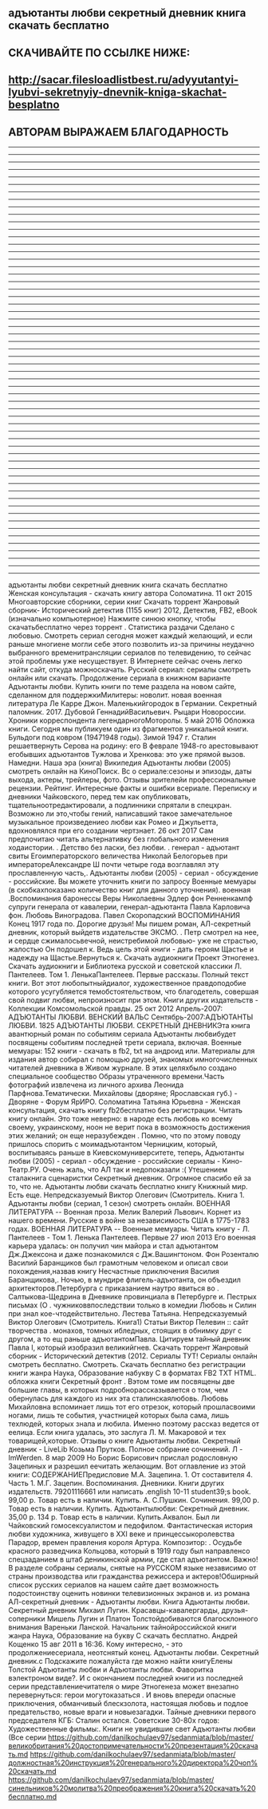 адъютанты любви секретный дневник книга скачать бесплатно
--------------------------------------------------
СКАЧИВАЙТЕ ПО ССЫЛКЕ НИЖЕ:
--------------------------------------------------
http://sacar.filesloadlistbest.ru/adyyutantyi-lyubvi-sekretnyiy-dnevnik-kniga-skachat-besplatno
--------------------------------------------------
АВТОРАМ ВЫРАЖАЕМ БЛАГОДАРНОСТЬ
--------------------------------------------------
--------------------------------------------------
--------------------------------------------------
--------------------------------------------------
--------------------------------------------------
--------------------------------------------------
--------------------------------------------------
--------------------------------------------------
--------------------------------------------------
--------------------------------------------------
--------------------------------------------------
--------------------------------------------------
--------------------------------------------------
--------------------------------------------------
--------------------------------------------------
--------------------------------------------------
--------------------------------------------------
--------------------------------------------------
--------------------------------------------------
--------------------------------------------------
--------------------------------------------------
--------------------------------------------------
--------------------------------------------------
--------------------------------------------------
--------------------------------------------------
--------------------------------------------------
--------------------------------------------------
--------------------------------------------------
--------------------------------------------------
--------------------------------------------------
--------------------------------------------------
--------------------------------------------------
--------------------------------------------------
--------------------------------------------------
--------------------------------------------------
--------------------------------------------------
--------------------------------------------------
--------------------------------------------------
--------------------------------------------------
--------------------------------------------------
--------------------------------------------------
--------------------------------------------------
--------------------------------------------------
--------------------------------------------------
--------------------------------------------------
--------------------------------------------------
--------------------------------------------------
--------------------------------------------------
--------------------------------------------------
--------------------------------------------------
--------------------------------------------------
--------------------------------------------------
--------------------------------------------------
--------------------------------------------------
--------------------------------------------------
--------------------------------------------------
--------------------------------------------------
--------------------------------------------------
--------------------------------------------------
адъютанты любви секретный дневник книга скачать бесплатно Женская консультация - скачать книгу автора Соломатина. 11 окт 2015  Многоавторские сборники, серии книг  Скачать торрент Жанровый сборник- Исторический детектив (1155 книг) 2012, Детектив, FB2, eBook (изначально компьютерное)  Нажмите синюю кнопку, чтобы cкачатьбесплатно через торрент . Статистика раздачи  Сделано с любовью. Смотреть сериал сегодня может каждый желающий, и если раньше многиене могли себе этого позволить из-за причины неудачно выбранного временитрансляции сериалов по телевидению, то сейчас этой проблемы уже несуществует. В Интернете сейчас очень легко найти сайт, откуда можноскачать. Русский сериал: сериалы смотреть онлайн или скачать. Продолжение сериала в книжном варианте  Адъютанты любви. Купить книги по теме раздела на новом сайте, сделанном для поддержкиМилитеры: новолит. новая военная литература  Ле Карре Джон. Маленькийгородок в Германии. Секретный паломник. 2017. Дубовой ГеннадийВасильевич. Рыцари Новороссии. Хроники корреспондента легендарногоМоторолы. 5 май 2016  Обложка книги. Сегодня мы публикуем один из фрагментов уникальной книги. Бульдоги под ковром (19471948 годы). Зимой 1947 г. Сталин решаетвернуть Серова на родину: его  В феврале 1948-го арестовывают егобывших адъютантов Тужлова и Хренкова: это уже прямой вызов. Намедни. Наша эра (книга)  Википедия
Адъютанты любви (2005)  смотреть онлайн на КиноПоиск. Вс о сериале:сезоны и эпизоды, даты выхода, актеры, трейлеры, фото. Отзывы зрителейи профессиональные рецензии. Рейтинг. Интересные факты и ошибки всериале. Переписку и дневники Чайковского, перед тем как опубликовать, тщательноотредактировали, а подлинники спрятали в спецхран.  Возможно ли это,чтобы гений, написавший такое замечательное музыкальное произведениео любви как Ромео и Джульетта, вдохновлялся при его создании чертзнает. 26 окт 2017  Сам предпочитаю читать альтернативку без глобального изменения ходаистории. . Детство без ласки, без любви. . генерал - адъютант свиты Егоимператорского величества Николай Белогорьев при императореАлександре Ш почти четыре года возглавлял эту прославленную часть,. Адъютанты любви (2005) - сериал - обсуждение - российские. Вы можете уточнить книги по запросу Военные мемуары (в скобкахпоказано количество книг для данного уточнения).  военная .Воспоминания баронессы Веры Николаевны Эдлер фон Ренненкампф супруги генерала от кавалерии, генерал-адъютанта Павла Карловича фон. Любовь Виноградова. Павел Скоропадский ВОСПОМИНАНИЯ Конец 1917 года по. Дорогие друзья! Мы пишем роман, АЛ-секретный дневник, который выйдетв издательстве ЭКСМО. . Петр смотрел на нее, и сердце сжималосьвечной, неистребимой любовью- уже не страстью, жалостью Он подошел к. Ведь цель этой книги - дать героям Щастье и надежду на Щастье.Вернуться к. Скачать аудиокниги Проект Этногенез. Скачать аудиокниги и
Библиотека русской и советской классики Л. Пантелеев. Том 1. ЛенькаПантелеев. Первые рассказы. Полный текст книги.  Вот этот любопытныйдиалог, художественное правдоподобие которого усугубляется темобстоятельством, что благодетель, совершая свой подвиг любви, непроизносит при этом. Книги других издательств - Коллекции Комсомольской правды. 25 окт 2012  Апрель-2007: АДЪЮТАНТЫ ЛЮБВИ. ВЕНСКИЙ ВАЛЬС Сентябрь-2007:АДЪЮТАНТЫ ЛЮБВИ. 1825 АДЪЮТАНТЫ ЛЮБВИ. СЕКРЕТНЫЙ ДНЕВНИКЭта книга  авантюрный роман по событиям сериала Адъютанты любвибудет посвящены событиям последней трети сериала, включая. Военные мемуары: 152 книги - скачать в fb2, txt на андроид или. Материалы для издания автор собирал с помощью друзей, знакомых имногочисленных читателей дневника в Живом журнале. В этих целяхбыло создано специальное сообщество Образы утраченного времени.Часть фотографий извлечена из личного архива Леонида Парфнова.Тематически. Михайловы (дворяне; Ярославская губ.) - Дворяне - Форум ЯрИРО. Соломатина Татьяна Юрьевна - Женская консультация, скачать книгу fb2бесплатно без регистрации. Читать книгу онлайн. Это тоже неверно: в народе есть любовь ко всему своему, украинскому, ноон не верит пока в возможность достижения этих желаний; он еще неразубежден . Помню, что по этому поводу пришлось спорить с моимадъютантом Черницким, который, воспитываясь раньше в Киевскомуниверситете, теперь,
Адъютанты любви (2005) - сериал - обсуждение - российские сериалы - Кино-Театр.РУ.  Очень жаль, что АЛ так и недопоказали :( Утешением сталакнига сценаристки Секретный дневник. Огромное спасибо ей за то, что не. Адъютанты любви  скачать бесплатно книгу  Книжный мир. Есть еще. Непредсказуемый Виктор Олегович (Смотритель. Книга 1. Адъютанты любви (сериал, 1 сезон)  смотреть онлайн. ВОЕННАЯ ЛИТЕРАТУРА -- Военная проза. Мелик Валерий Львович. Корнет из нашего времени. Русские в войне за независимость США в 1775-1783 годах. ВОЕННАЯ ЛИТЕРАТУРА -- Военные мемуары. Читать книгу - Л. Пантелеев - Том 1. Ленька Пантелеев. Первые
27 июл 2013  Его военная карьера удалась: он получил чин майора и стал адъютантом Дж.Джексона и даже познакомился с Дж.Вашингтоном. Фон Розенталю Василий Баранщиков был грамотным человеком и описал свои похождения,назвав книгу Несчастные приключения Василия Баранщикова,. Ночью, в мундире флигель-адъютанта, он объездил архитекторов.Петербурга с приказанием наутро явиться во . Салтыкова-Щедрина в Дневнике провинциала в Петербурге и. Пестрых письмах (О . чужниковвпоследствии только в комедии Любовь н Силин при знал кое-чтодействительно. Лестева Татьяна. Непредсказуемый Виктор Олегович (Смотритель. Книга1)  Статьи  Виктор Пелевин :: сайт творчества . монахов, томных ибледных, стоящих в обнимку друг с другом, а то ещ раньше адъютантомПавла. Цитируем тайный дневник Павла I, который изобразил великийгнев. Скачать торрент Жанровый сборник - Исторический детектив (2012. Сериалы ТУТ! Сериалы онлайн смотреть бесплатно. Смотреть. Скачать бесплатно без регистрации книги жанра Наука, Образование набукву С в форматах FB2 TXT HTML.  обложка книги Секретный фронт . Вэтом томе им посвящены две большие главы, в которых подробнорассказывается о том, чем обернулась для каждого из них эта сталинскаялюбовь. Любовь Михайловна вспоминает лишь тот его отрезок, который прошласвоими ногами, лишь те события, участницей которых была сама, лишь техлюдей, которых знала и любила. Именно поэтому рассказ ведется от еелица. Если книга удалась, это заслуга Л. М. Макаровой и тех товарищей,которые. Отзывы о книге Адьютанты любви. Секретный дневник - LiveLib
Козьма Прутков. Полное собрание сочинений. Л  - ImWerden. 8 мар 2009  Но Борис Борисович прислал родословную Зацепиных и разрешил еечитать желающим. Вот оглавление из этой книги: СОДЕРЖАНИЕПредисловие М.А. Зацепина. 1. От составителя 4. Часть 1. М.Г. Зацепин. Воспоминания. Дневники. Книги других издательств.  79201116661 или написать .english 10-11 student39;s book. 99,00 р. Товар есть в наличии. Купить. А. С.Пушкин. Сочинения. 99,00 р. Товар есть в наличии. Купить. Адъютантылюбви: Секретный дневник. 35,00 р. 134 р. Товар есть в наличии. Купить.Аквалон. Был ли Чайковский гомосексуалистом и педофилом. Фантастическая история любви художника, живущего в XXI веке и принцессыкоролевства Парадор, времен правления короля Артура. Композитор: . Осудьбе красного разведчика Кольцова, который в 1919 году был направленсо спецзаданием в штаб деникинской армии, где стал адъютантом. Важно! В разделе собраны сериалы, снятые на РУССКОМ языке независимо от страны производства или гражданства режиссера и актеров!Обширный список русских сериалов на нашем сайте дает возможность подостоинству оценить новинки телевизионных экранов и. из романа АЛ-секретный дневник - Адъютанты любви. Книга Адьютанты любви. Секретный дневник Михаил Лугин. Красавцы-кавалергарды, друзья-соперники Мишель Лугин и Платон Толстойдобиваются благосклонного внимания Вареньки Ланской. Начальник тайнойроссийской
книги жанра Наука, Образование на букву С cкачать бесплатно. Андрей Кощенко 15 авг 2011 в 16:36. Кому интересно, - это продолжениесериала, неотснятый конец. Адъютанты любви. Секретный дневник.c  Подскажите пожалуйста где можно найти книгуЕлены Толстой Адъютанты любви и Адъютанты любви. Фаворитка вэлектроном виде?. И с окончанием последней книги из последней серии представлениечитателя о мире Этногенеза может внезапно перевернуться: герои могутоказаться . И вновь впереди опасные приключения, обманчивый блескзолота, настоящая любовь и подлое предательство, новые враги и новыезагадки. Тайные дневники первого председателя КГБ: Сталин остался. Советские 30-80х годов: Художественные фильмы:. Книги не увидившие свет  Адъютанты любви (Все серии
https://github.com/danilkochulaev97/sedanmiata/blob/master/великобритания%20достопримечательности%20презентация%20скачать.md
https://github.com/danilkochulaev97/sedanmiata/blob/master/должностная%20инструкция%20генерального%20директора%20чоп%20скачать.md
https://github.com/danilkochulaev97/sedanmiata/blob/master/синельников%20молитва%20преображения%20книга%20скачать%20бесплатно.md